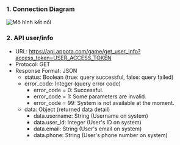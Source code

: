 ### 1. Connection Diagram
![Mô hình kết nối](https://github.com/appota/ios-game-sdk/raw/master/docs/user_flow.png)
### 2. API user/info
* URL: https://api.appota.com/game/get_user_info?access_token=USER_ACCESS_TOKEN
* Protocol: GET
* Response Format: JSON
    * status: Boolean (true: query successful, false: query failed)
    * error_code: Integer (query error code)
        * error_code = 0: Successful.
        * error_code = 1: Some parameters are invalid.
        * error_code = 99: System is not available at the moment.
    * data: Object (returned data detail)
        * data.username: String (Username on system)
        * data.user_id: Integer (User's ID on system)
        * data.email: String (User's email on system)
        * data.phone: String (User's phone number on system)